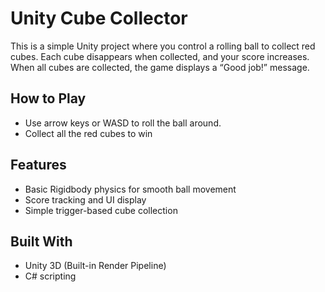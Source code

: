 # Unity Cube Collector

This is a simple Unity project where you control a rolling ball to collect red cubes.
Each cube disappears when collected, and your score increases. When all cubes are collected, the game displays a “Good job!” message.

## How to Play

- Use arrow keys or WASD to roll the ball around.
- Collect all the red cubes to win

## Features

- Basic Rigidbody physics for smooth ball movement
- Score tracking and UI display
- Simple trigger-based cube collection

## Built With

- Unity 3D (Built-in Render Pipeline)
- C# scripting

